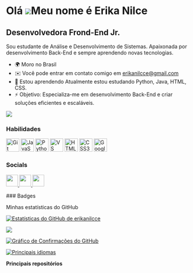 Olá ![](https://user-images.githubusercontent.com/18350557/176309783-0785949b-9127-417c-8b55-ab5a4333674e.gif)Meu nome é Erika Nilce
===================================================================================================================================

Desenvolvedora Frond-End Jr.
----------------------------

Sou estudante de Análise e Desenvolvimento de Sistemas. Apaixonada por desenvolvimento Back-End e sempre aprendendo novas tecnologias.



* 🌍 Moro no Brasil
* ✉️ Você pode entrar em contato comigo em [erikanilcce@gmail.com](mailto:erikanilcce@gmail.com)
* 🧠 Estou aprendendo Atualmente estou estudando Python, Java, HTML, CSS. 
* ⚡ Objetivo: Especializa-me em desenvolvimento Back-End e criar soluções eficientes e escaláveis.

<a href="https://www.github.com/erikanilcce" target="_blank" rel="noreferrer"><img
src="https://img.shields.io/github/followers/erikanilcce?logo=github&style=for-the-badge&color=ec4899&labelColor=000000" /></a>

### Habilidades

<p align="left">
<a href="https://git-scm.com/" target="_blank" rel="noreferrer"><img src="https://raw.githubusercontent.com/danielcranney/readme-generator/main/public/icons/skills/git-colored.svg" width="36" height="36" alt="Git" /></a> <a href="https://developer.mozilla.org/en-US/docs/Web/JavaScript" target="_blank" rel="noreferrer"><img src="https://raw.githubusercontent.com/danielcranney/readme-generator/main/public/icons/skills/javascript-colored.svg" width="36" height="36" alt="JavaScript" /></a> <a href="https://www.python.org/" target="_blank" rel="noreferrer"><img src="https://raw.githubusercontent.com/danielcranney/readme-generator/main/public/icons/skills/python-colored.svg" width="36" height="36" alt="Python" /></a> <a href="https://code.visualstudio.com/" target="_blank" rel="noreferrer"><img src="https://raw.githubusercontent.com/danielcranney/readme-generator/main/public/icons/skills/visualstudiocode.svg" width="36" height="36" alt="VS Code" /></a> <a href="https://developer.mozilla.org/en-US/docs/Glossary/HTML5" target="_blank" rel="noreferrer"><img src="https://raw.githubusercontent.com/danielcranney/readme-generator/main/public/icons/skills/html5-colored.svg" width="36" height="36" alt="HTML5" /></a> <a href="https://www.w3.org/TR/CSS/#css" target="_blank" rel="noreferrer"><img src="https://raw.githubusercontent.com/danielcranney/readme-generator/main/public/icons/skills/css3-colored.svg" width="36" height="36" alt="CSS3" /></a> <a href="https://cloud.google.com/" target="_blank" rel="noreferrer"><img src="https://raw.githubusercontent.com/danielcranney/readme-generator/main/public/icons/skills/googlecloud-colored.svg" width="36" height="36" alt="Google Cloud" /></a>
</p>

### Socials

<p align="left"> <a href="https://www.github.com/erikanilcce" target="_blank" rel="noreferrer"> <picture> <source media="(prefers-color-scheme: dark)" srcset="https://raw.githubusercontent.com/danielcranney/readme-generator/main/public/icons/socials/github-dark.svg" /> <source media="(prefers-color-scheme: light)" srcset="https://raw.githubusercontent.com/danielcranney/readme-generator/main/public/icons/socials/github.svg" /> <img src="https://raw.githubusercontent.com/danielcranney/readme-generator/main/public/icons/socials/github.svg" width="32" height="32" /> </picture> </a> <a href="http://www.instagram.com/erikanilcce" target="_blank" rel="noreferrer"> <picture> <source media="(prefers-color-scheme: dark)" srcset="https://raw.githubusercontent.com/danielcranney/readme-generator/main/public/icons/socials/instagram-dark.svg" /> <source media="(prefers-color-scheme: light)" srcset="https://raw.githubusercontent.com/danielcranney/readme-generator/main/public/icons/socials/instagram.svg" /> <img src="https://raw.githubusercontent.com/danielcranney/readme-generator/main/public/icons/socials/instagram.svg" width="32" height="32" /> </picture> </a> <a href="https://www.linkedin.com/in/erikanilcce" target="_blank" rel="noreferrer"> <picture> <source media="(prefers-color-scheme: dark)" srcset="https://raw.githubusercontent.com/danielcranney/readme-generator/main/public/icons/socials/linkedin-dark.svg" /> <source media="(prefers-color-scheme: light)" srcset="https://raw.githubusercontent.com/danielcranney/readme-generator/main/public/icons/socials/linkedin.svg" /> <img src="https://raw.githubusercontent.com/danielcranney/readme-generator/main/public/icons/socials/linkedin.svg" width="32" height="32" /> </picture> </a></p>
### Badges

  
  Minhas estatísticas do GitHub</b>

<a href="http://www.github.com/erikanilcce"><img src="https://github-readme-stats.vercel.app/api?username=erikanilcce&show_icons=true&hide=&count_private=true&title_color=a855f7&text_color=a855f7&icon_color=ec4899&bg_color=000000&hide_border=true&show_icons=true" alt="Estatísticas do GitHub de erikanilcce" /></a>

<a href="http://www.github.com/erikanilcce"><img src="https://github-readme-streak-stats.herokuapp.com/?user=erikanilcce&stroke=a855f7&background=000000&ring=a855f7&fire=a855f7&currStreakNum=a855f7&currStreakLabel=a855f7&sideNums=a855f7&sideLabels=a855f7&dates=a855f7&hide_border=true" /></a>

<a href="http://www.github.com/erikanilcce"><img src="https://github-readme-activity-graph.cyclic.app/graph?username=erikanilcce&bg_color=000000&color=a855f7&line=ec4899&point=a855f7&area_color=000000&area=true&hide_border=true&custom_title=Gráfico%20de%20Confirmações%20doGitHub" alt="Gráfico de Confirmações do GitHub" /></a>

<a href="https://github.com/erikanilcce" align="left"><img src="https://github-readme-stats.vercel.app/api/top-langs/?username=erikanilcce&langs_count=10&title_color=a855f7&text_color=a855f7&icon_color=ec4899&bg_color=000000&hide_border=true&locale=en&custom_title=Top%20%Languages" alt="Principais idiomas" /></a>

<b>Principais repositórios</b>

<div width="100%" align="center"> </div><br /><br /><br /><br /><br /><br /><br />



